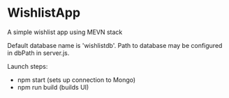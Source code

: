 # WishlistApp
A simple wishlist app using MEVN stack

Default database name is 'wishlistdb'. Path to database may be configured in dbPath in server.js.

Launch steps:
- npm start (sets up connection to Mongo)
- npm run build (builds UI)